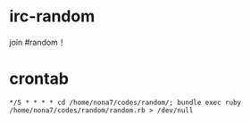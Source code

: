 # irc-random
join #random！

# crontab
````
*/5 * * * * cd /home/nona7/codes/random/; bundle exec ruby /home/nona7/codes/random/random.rb > /dev/null
````
